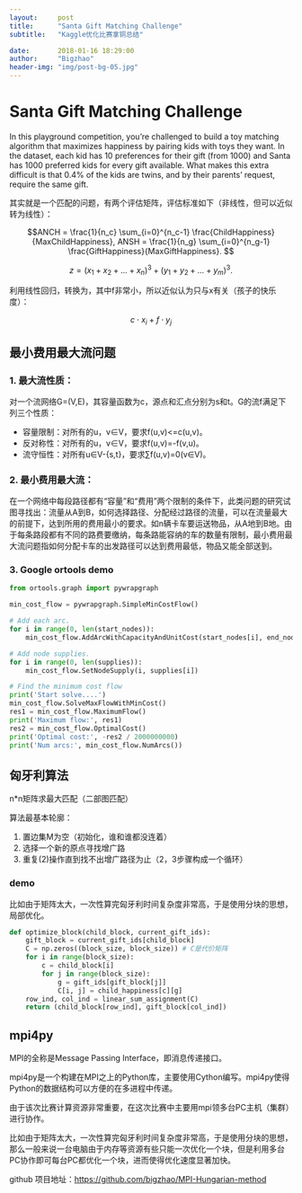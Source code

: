 ```yaml
---
layout:     post
title:      "Santa Gift Matching Challenge"
subtitle:   "Kaggle优化比赛拿铜总结"

date:       2018-01-16 18:29:00
author:     "Bigzhao"
header-img: "img/post-bg-05.jpg"
---
```



# Santa Gift Matching Challenge
In this playground competition, you’re challenged to build a toy matching algorithm that maximizes happiness by pairing kids with toys they want. In the dataset, each kid has 10 preferences for their gift (from 1000) and Santa has 1000 preferred kids for every gift available. What makes this extra difficult is that 0.4% of the kids are twins, and by their parents’ request, require the same gift.

其实就是一个匹配的问题，有两个评估矩阵，评估标准如下（非线性，但可以近似转为线性）：
```math
ANCH = \frac{1}{n_c} \sum_{i=0}^{n_c-1} \frac{ChildHappiness}{MaxChildHappiness},

ANSH = \frac{1}{n_g} \sum_{i=0}^{n_g-1} \frac{GiftHappiness}{MaxGiftHappiness}.

```

```math
z = (x_1+x_2+...+x_n)^3 + (y_1+y_2+...+y_m)^3.
```
利用线性回归，转换为，其中f非常小，所以近似认为只与x有关（孩子的快乐度）：
```math
c \cdot x_i + f \cdot y_j
```

## 最小费用最大流问题
### 1. 最大流性质：

对一个流网络G=(V,E)，其容量函数为c，源点和汇点分别为s和t。G的流f满足下列三个性质： 

- 容量限制：对所有的u，v∈V，要求f(u,v)<=c(u,v)。
- 反对称性：对所有的u，v∈V，要求f(u,v)=-f(v,u)。
- 流守恒性：对所有u∈V-{s,t}，要求∑f(u,v)=0(v∈V)。

### 2. 最小费用最大流：
在一个网络中每段路径都有“容量”和“费用”两个限制的条件下，此类问题的研究试图寻找出：流量从A到B，如何选择路径、分配经过路径的流量，可以在流量最大的前提下，达到所用的费用最小的要求。如n辆卡车要运送物品，从A地到B地。由于每条路段都有不同的路费要缴纳，每条路能容纳的车的数量有限制，最小费用最大流问题指如何分配卡车的出发路径可以达到费用最低，物品又能全部送到。

### 3. Google ortools demo
```py
from ortools.graph import pywrapgraph

min_cost_flow = pywrapgraph.SimpleMinCostFlow()

# Add each arc.
for i in range(0, len(start_nodes)):
    min_cost_flow.AddArcWithCapacityAndUnitCost(start_nodes[i], end_nodes[i], capacities[i], unit_costs[i])

# Add node supplies.
for i in range(0, len(supplies)):
    min_cost_flow.SetNodeSupply(i, supplies[i])

# Find the minimum cost flow
print('Start solve....')
min_cost_flow.SolveMaxFlowWithMinCost()
res1 = min_cost_flow.MaximumFlow()
print('Maximum flow:', res1)
res2 = min_cost_flow.OptimalCost()
print('Optimal cost:', -res2 / 2000000000)
print('Num arcs:', min_cost_flow.NumArcs())
```

## 匈牙利算法
n*n矩阵求最大匹配（二部图匹配）

算法最基本轮廓：

1. 置边集M为空（初始化，谁和谁都没连着）
2. 选择一个新的原点寻找增广路
3. 重复(2)操作直到找不出增广路径为止（2，3步骤构成一个循环）


### demo
比如由于矩阵太大，一次性算完匈牙利时间复杂度非常高，于是使用分块的思想，局部优化。


```py
def optimize_block(child_block, current_gift_ids):
    gift_block = current_gift_ids[child_block]
    C = np.zeros((block_size, block_size)) # C是代价矩阵
    for i in range(block_size):
        c = child_block[i]
        for j in range(block_size):
            g = gift_ids[gift_block[j]]
            C[i, j] = child_happiness[c][g]
    row_ind, col_ind = linear_sum_assignment(C)
    return (child_block[row_ind], gift_block[col_ind])
```


## mpi4py
MPI的全称是Message Passing Interface，即消息传递接口。

mpi4py是一个构建在MPI之上的Python库，主要使用Cython编写。mpi4py使得Python的数据结构可以方便的在多进程中传递。

由于该次比赛计算资源非常重要，在这次比赛中主要用mpi领多台PC主机（集群）进行协作。

比如由于矩阵太大，一次性算完匈牙利时间复杂度非常高，于是使用分块的思想，那么一般来说一台电脑由于内存等资源有些只能一次优化一个块，但是利用多台PC协作即可每台PC都优化一个块，进而使得优化速度显著加快。

github 项目地址：https://github.com/bigzhao/MPI-Hungarian-method